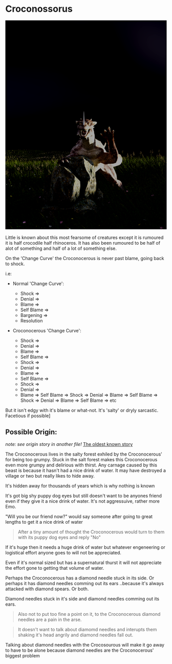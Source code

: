 # Croconossorus

![o hai just eatin ur rock](/Croconossorus/o_hai_just_eatin_ur_rock.png)

Little is known about this most fearsome of creatures except it is rumoured it is half crocodile half rhinoceros. It has also been rumoured to be half of alot of something and half of a lot of something else.

On the 'Change Curve' the Croconocerous is never past blame, going back to shock. 

i.e:

- Normal 'Change Curve':

   * Shock => 
   * Denial => 
   * Blame => 
   * Self Blame => 
   * Bargening => 
   * Resolution
   
- Croconocerous 'Change Curve': 

   * Shock => 
   * Denial => 
   * Blame => 
   * Self Blame => 
   * Shock => 
   * Denial => 
   * Blame => 
   * Self Blame => 
   * Shock => 
   * Denial => 
   * Blame => Self Blame => Shock => Denial => Blame => Self Blame => Shock => Denial => Blame => Self Blame => etc

But it isn't edgy with it's blame or what-not. It's 'salty' or dryly sarcastic. Facetious if possible]

## Possible Origin:
*note: see origin story in another file!*
[The oldest known story](Croconossorus%20-%20origin.md)

The Croconocerous lives in the salty forest exhiled by the Croconocerous' for being too grumpy. Stuck in the salt forest makes this Croconocerous even more grumpy and delirious with thirst. Any carnage caused by this beast is because it hasn't had a nice drink of water. It may have destroyed a village or two but really likes to hide away.

It's hidden away for thousands of years which is why nothing is known

It's got big shy puppy dog eyes but still doesn't want to be anyones friend even if they give it a nice drink of water. It's not aggressuive, rather more Emo. 

"Will you be our friend now?" would say someone after going to great lengths to get it a nice drink of water

> After a tiny amount of thought the Croconocerous would turn to them 
> with its puppy dog eyes 
> and reply
> "No"

If it's huge then it needs a huge drink of water but whatever engeneering or logistical effort anyone goes to will not be appreciated.

Even if it's normal sized but has a supernatural thurst it will not appreciate the effort gone to getting that volume of water.

Perhaps the Croconocerous has a diamond needle stuck in its side. Or perhaps it has diamond needles comming out its ears ..because it's always attacked with diamond spears. Or both.

Diamond needles stuck in it's side and diamond needles comming out its ears.

> Also not to put too fine a point on it,
> to the Croconocerous diamond needles
> are a pain in the arse.

> It doesn't want to talk about diamomd needles and interupts them
>  shaking it's head angrily and diamond needles fall out.
  
Talking about diamond needles with the Crocosourous will make it go away to have to be alone because diamond needles are the Croconocerous' biggest problem
